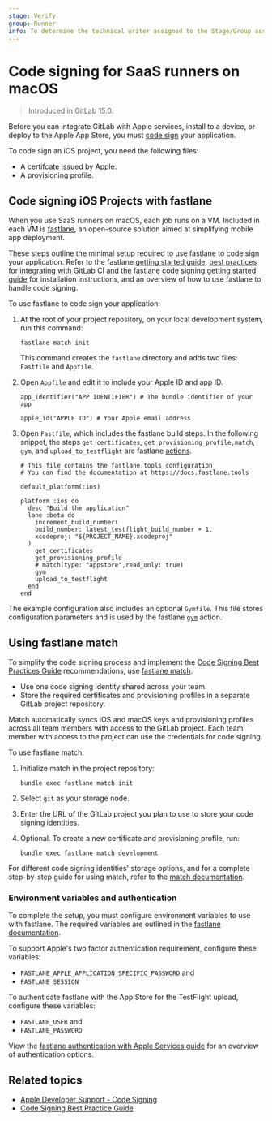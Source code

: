 ```yaml
---
stage: Verify
group: Runner
info: To determine the technical writer assigned to the Stage/Group associated with this page, see https://about.gitlab.com/handbook/engineering/ux/technical-writing/#assignments
---
```


# Code signing for SaaS runners on macOS

> Introduced in GitLab 15.0.

Before you can integrate GitLab with Apple services, install to a device, or deploy to the Apple App Store, you must [code sign](https://developer.apple.com/support/code-signing/) your application.

To code sign an iOS project, you need the following files:

- A certifcate issued by Apple.
- A provisioning profile.

## Code signing iOS Projects with fastlane

When you use SaaS runners on macOS, each job runs on a VM. Included in each VM is [fastlane](https://fastlane.tools/),
an open-source solution aimed at simplifying mobile app deployment.

These steps outline the minimal setup required to use fastlane to code sign your application. Refer to the fastlane [getting started guide](https://docs.fastlane.tools/), [best practices for integrating with GitLab CI](https://docs.fastlane.tools/best-practices/continuous-integration/gitlab/) and the [fastlane code signing getting started guide](https://docs.fastlane.tools/codesigning/getting-started/) for installation instructions, and an overview of how to use fastlane to handle code signing.

To use fastlane to code sign your application:

1. At the root of your project repository, on your local development system, run this command:

   ```plaintext
   fastlane match init
   ```

   This command creates the `fastlane` directory and adds two files: `Fastfile` and `Appfile`.

1. Open `Appfile` and edit it to include your Apple ID and app ID.

   ```plaintext
   app_identifier("APP IDENTIFIER") # The bundle identifier of your app

   apple_id("APPLE ID") # Your Apple email address
   ```

1. Open `Fastfile`, which includes the fastlane build steps.
   In the following snippet, the steps `get_certificates`, `get_provisioning_profile,match`, `gym`, and
   `upload_to_testflight` are fastlane [actions](https://docs.fastlane.tools/actions/).

   ```plaintext
   # This file contains the fastlane.tools configuration
   # You can find the documentation at https://docs.fastlane.tools

   default_platform(:ios)

   platform :ios do
     desc "Build the application"
     lane :beta do
       increment_build_number(
       build_number: latest_testflight_build_number + 1,
       xcodeproj: "${PROJECT_NAME}.xcodeproj"
     )
       get_certificates
       get_provisioning_profile
       # match(type: "appstore",read_only: true)
       gym
       upload_to_testflight    
     end
   end
   ```

The example configuration also includes an optional `Gymfile`. This file stores configuration
parameters and is used by the fastlane [`gym`](https://docs.fastlane.tools/actions/gym/) action.

## Using fastlane match

To simplify the code signing process and implement the
[Code Signing Best Practices Guide](https://codesigning.guide/) recommendations,
use [fastlane match](https://docs.fastlane.tools/actions/match/).

- Use one code signing identity shared across your team.
- Store the required certificates and provisioning profiles in a separate GitLab project repository.

Match automatically syncs iOS and macOS keys and provisioning profiles across all team members with access to the GitLab project. Each team member with access to the project can use the credentials for code signing.

To use fastlane match:

1. Initialize match in the project repository:

   ```shell
   bundle exec fastlane match init
   ```

1. Select `git` as your storage node.
1. Enter the URL of the GitLab project you plan to use to store your code signing identities.
1. Optional. To create a new certificate and provisioning profile, run:

   ```shell
   bundle exec fastlane match development
   ```

For different code signing identities' storage options, and for a complete step-by-step guide for using match,
refer to the [match documentation](https://docs.fastlane.tools/actions/match/#usage).

### Environment variables and authentication

To complete the setup, you must configure environment variables to use with fastlane. The required variables are outlined in the [fastlane documentation](https://docs.fastlane.tools/best-practices/continuous-integration/#environment-variables-to-set).

To support Apple's two factor authentication requirement, configure these variables:

- `FASTLANE_APPLE_APPLICATION_SPECIFIC_PASSWORD` and
- `FASTLANE_SESSION`

To authenticate fastlane with the App Store for the TestFlight upload, configure these variables:

- `FASTLANE_USER` and
- `FASTLANE_PASSWORD`

View the [fastlane authentication with Apple Services guide](https://docs.fastlane.tools/getting-started/ios/authentication/) for an overview of authentication options.

## Related topics

- [Apple Developer Support - Code Signing](https://developer.apple.com/support/code-signing/)
- [Code Signing Best Practice Guide](https://codesigning.guide/)
